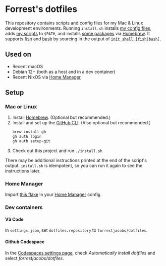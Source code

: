 # Forrest's dotfiles

This repository contains scripts and config files for my Mac & Linux development environments. Running `install.sh` installs [my config files](./config), adds [my scripts](./bin) to `$PATH`, and installs [some packages](./config/homebrew/Brewfile) via [Homebrew](https://brew.sh/). It supports [fish](https://fishshell.com/) and [bash](https://www.gnu.org/software/bash/) by sourcing in the output of [`init_shell [fish|bash]`](./bin/init_shell).

## Used on

- Recent macOS
- Debian 12+ (both as a host and in a dev container)
- Recent NixOS via [Home Manager](https://nix-community.github.io/home-manager/)

## Setup

### Mac or Linux

1. Install [Homebrew](https://brew.sh/). (Optional but recommended.)
2. Install and set up the [GitHub CLI](https://cli.github.com/). (Also optional but recommended.)
   ```bash
   brew install gh
   gh auth login
   gh auth setup-git
   ```
3. Check out this project and run `./install.sh`.

There may be additional instructions printed at the end of the script's output. `install.sh` is idempotent, so you can run it again to see the instructions later.

### Home Manager

Import [this flake](./flake.nix) in your [Home Manager](https://nix-community.github.io/home-manager/) config.

### Dev containers

#### VS Code

In `settings.json`, set `dotfiles.repository` to `forrestjacobs/dotfiles`.

#### Github Codespace

In the [Codespaces settings page](https://github.com/settings/codespaces), check *Automatically install dotfiles* and select *forrestjacobs/dotfiles*.
